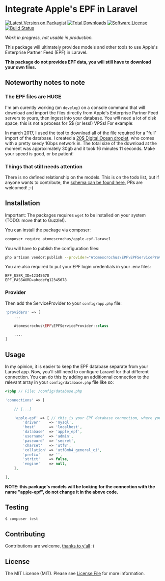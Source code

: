 # Integrate Apple's EPF in Laravel

[![Latest Version on Packagist](https://img.shields.io/packagist/v/atomescrochus/apple-epf-laravel.svg?style=flat-square)](https://packagist.org/packages/atomescrochus/apple-epf-laravel)
[![Total Downloads](https://img.shields.io/packagist/dt/atomescrochus/apple-epf-laravel.svg?style=flat-square)](https://packagist.org/packages/atomescrochus/apple-epf-laravel)
[![Software License](https://img.shields.io/badge/license-MIT-brightgreen.svg?style=flat-square)](LICENSE.md)
[![Build Status](https://img.shields.io/travis/atomescrochus/apple-epf-laravel/master.svg?style=flat-square)](https://travis-ci.org/atomescrochus/apple-epf-laravel)

*Work in progress, not usable in production.*

This package will ultimately provides models and other tools to use Apple's Enterprise Partner Feed (EPF) in Laravel.

**This package do not provides EPF data, you will still have to download your own files.**

## Noteworthy notes to note

### The EPF files are HUGE

I'm am curently working (on `develop`) on a console command that will download and import the files directly from Apple's Enterprise Partner Feed servers to yours, then ingest into your database. You *will* need a lot of disk space, this is not a process for 5$ (or less!) VPSs! For example:

In march 2017, I used the tool to download all of the file required for a "full" import of the database. I created a [20$ Digital Ocean droplet](https://m.do.co/c/025d0df24a5a), who comes with a pretty seedy 1Gbps network in. The total size of the download at the moment was approximately 30gb and it took 16 minutes 11 seconds. Make your speed is good, or be patient!

### Things that still needs attention

There is no defined relationship on the models. This is on the todo list, but if anyone wants to contribute, the [schema can be found here](https://affiliate.itunes.apple.com/resources/documentation/itunes-enterprise-partner-feed/), PRs are welcomed! ;-)

## Installation

Important: The packages requires `wget` to be installed on your system (TODO: move that to Guzzle!).

You can install the package via composer:

```bash
composer require atomescrochus/apple-epf-laravel
```

You will have to publish the configuration files:
```bash
php artisan vendor:publish --provider="Atomescrochus\EPF\EPFServiceProvider" --tag="config"
```

You are also required to put your EPF login credentials in your .env files:

```
EPF_USER_ID=12345678
EPF_PASSWORD=abcdefg12345678
```

### Provider

Then add the ServiceProvider to your `config/app.php` file:

```php
'providers' => [
    ...

    Atomescrochus\EPF\EPFServiceProvider::class

    ....
]
```

## Usage

In my opinion, it is easier to keep the EPF database separate from your Laravel app. Now, you'll still need to configure Laravel for that different connection. You can do this by adding an additionnal connection to the relevant array in your `config/database.php` file like so:

```php
<?php // File: /config/database.php

'connections' => [

    // [...]

    'apple-epf' => [ // this is your EPF database connection, where you imported EPF
        'driver'    => 'mysql',
        'host'      => 'localhost',
        'database'  => 'apple_epf',
        'username'  => 'admin',
        'password'  => 'secret',
        'charset'   => 'utf8',
        'collation' => 'utf8mb4_general_ci',
        'prefix'    => '',
        'strict'    => false,
        'engine'    => null,
    ],

],
```

**NOTE: this package's models will be looking for the connection with the name "apple-epf", do not change it in the above code.**

## Testing

```bash
$ composer test
```

## Contributing

Contributions are welcome, [thanks to y'all](https://github.com/atomescrochus/apple-epf-laravel/graphs/contributors) :)

## License

The MIT License (MIT). Please see [License File](LICENSE.md) for more information.
